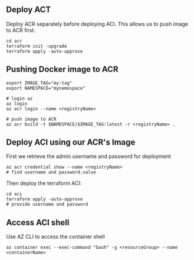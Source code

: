 ## Deploy ACT

Deploy ACR separately before deploying ACI. This allows us to push image to ACR first.

```shell
cd acr
terraform init -upgrade
terraform apply -auto-approve
```


## Pushing Docker image to ACR

```shell
export IMAGE_TAG="my-tag"
export NAMESPACE="mynamespace"

# login az
az login
az acr login --name <registryName>

# push image to ACR
az acr build -t $NAMESPACE/$IMAGE_TAG:latest -r <registryName> .
```

## Deploy ACI using our ACR's Image

First we retrieve the admin username and password for deployment
```shell
az acr credential show --name <registryName>
# find username and password.value
```

Then deploy the terraform ACI:

```shell
cd aci
terraform apply -auto-approve
# provide username and password
```

## Access ACI shell

Use AZ CLI to access the container shell

```shell
az container exec --exec-command "bash" -g <resourceGroup> --name <containerName>
```
